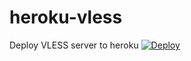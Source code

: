 # heroku-vless
Deploy VLESS server to heroku
[![Deploy](https://www.herokucdn.com/deploy/button.png)](https://dashboard.heroku.com/new?template=https://github.com/DanyTPG/heroku-vless)
